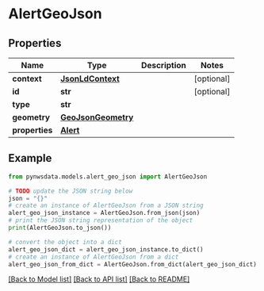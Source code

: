 # AlertGeoJson


## Properties

Name | Type | Description | Notes
------------ | ------------- | ------------- | -------------
**context** | [**JsonLdContext**](JsonLdContext.md) |  | [optional] 
**id** | **str** |  | [optional] 
**type** | **str** |  | 
**geometry** | [**GeoJsonGeometry**](GeoJsonGeometry.md) |  | 
**properties** | [**Alert**](Alert.md) |  | 

## Example

```python
from pynwsdata.models.alert_geo_json import AlertGeoJson

# TODO update the JSON string below
json = "{}"
# create an instance of AlertGeoJson from a JSON string
alert_geo_json_instance = AlertGeoJson.from_json(json)
# print the JSON string representation of the object
print(AlertGeoJson.to_json())

# convert the object into a dict
alert_geo_json_dict = alert_geo_json_instance.to_dict()
# create an instance of AlertGeoJson from a dict
alert_geo_json_from_dict = AlertGeoJson.from_dict(alert_geo_json_dict)
```
[[Back to Model list]](../README.md#documentation-for-models) [[Back to API list]](../README.md#documentation-for-api-endpoints) [[Back to README]](../README.md)


